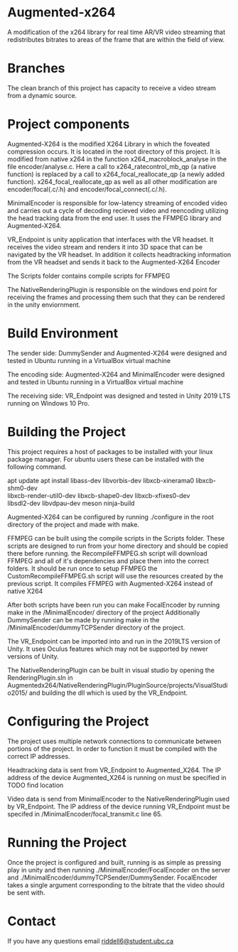 # Augmented-x264
A modification of the x264 library for real time AR/VR video streaming that redistributes bitrates to areas of the frame that are within the field of view.

# Branches

The clean branch of this project has capacity to receive a video stream from a dynamic source.

# Project components

Augmented-X264 is the modified X264 Library in which the foveated compression occurs. It is located in the root directory of this project.
It is modified from native x264 in the function x264_macroblock_analyse in the file encoder/analyse.c. Here a call to x264_ratecontrol_mb_qp (a native function) is replaced by a call to x264_focal_reallocate_qp (a newly added function). x264_focal_reallocate_qp as well as all other modification are encoder/focal(.c/.h) and encoder/focal_connect(.c/.h).

MinimalEncoder is responsible for low-latency streaming of encoded video and carries out a cycle of decoding recieved video and reencoding utilizing the head tracking data from the end user. It uses the FFMPEG library and Augmented-X264.

VR_Endpoint is unity application that interfaces with the VR headset. It receives the video stream and renders it into 3D space that can be navigated by the VR headset. In addition it collects headtracking information from the VR headset and sends it back to the Augmented-X264 Encoder

The Scripts folder contains compile scripts for FFMPEG

The NativeRenderingPlugin is responsible on the windows end point for receiving the frames and processing them such that they can be rendered in the unity enviornment.

# Build Environment

The sender side: DummySender and  Augmented-X264 were designed and tested in Ubuntu running in a VirtualBox virtual machine

The encoding side: Augmented-X264 and MinimalEncoder were designed and tested in Ubuntu running in a VirtualBox virtual machine

The receiving side: VR_Endpoint was designed and tested in Unity 2019 LTS running on Windows 10 Pro.

# Building the Project

This project requires a host of packages to be installed with your linux package manager. For ubuntu users these can be installed with the following command.

apt update
apt install libass-dev libvorbis-dev libxcb-xinerama0 libxcb-shm0-dev \
libxcb-render-util0-dev libxcb-shape0-dev libxcb-xfixes0-dev \
libsdl2-dev libvdpau-dev meson ninja-build

Augmented-X264 can be configured by running ./configure in the root directory of the project and made with make.

FFMPEG can be built using the compile scripts in the Scripts folder. These scripts are designed to run from your home directory and should be copied there before running.
the RecompileFFMPEG.sh script will download FFMPEG and all of it's dependencies and place them into the correct folders. It should be run once to setup FFMPEG
the CustomRecompileFFMPEG.sh script will use the resources created by the previous script. It compiles FFMPEG with Augmented-X264 instead of native X264

After both scripts have been run you can make FocalEncoder by running make in the /MinimalEncoder/ directory of the project
Additionally DummySender can be made by running make in the /MinimalEncoder/dummyTCPSender directory of the project.

The VR_Endpoint can be imported into and run in the 2019LTS version of Unity. It uses Oculus features which may not be supported by newer versions of Unity.

The NativeRenderingPlugin can be built in visual studio by opening the RenderingPlugin.sln in Augmentedx264/NativeRenderingPlugin/PluginSource/projects/VisualStudio2015/ and building the dll which is used by the VR_Endpoint.

# Configuring the Project

The project uses multiple network connections to communicate between portions of the project. In order to function it must be compiled with the correct IP addresses.

Headtracking data is sent from VR_Endpoint to Augmented_X264. The IP address of the device Augmented_X264 is running on must be specified in TODO find location

Video data is send from MinimalEncoder to the NativeRenderingPlugin used by VR_Endpoint. The IP address of the device running VR_Endpoint must be specifed in /MinimalEncoder/focal_transmit.c line 65.

# Running the Project

Once the project is configured and built, running is as simple as pressing play in unity and then running ./MinimalEncoder/FocalEncoder on the server and ./MinimalEncoder/dummyTCPSender/DummySender. FocalEncoder takes a single argument corresponding to the bitrate that the video should be sent with.

# Contact

If you have any questions email riddell6@student.ubc.ca

